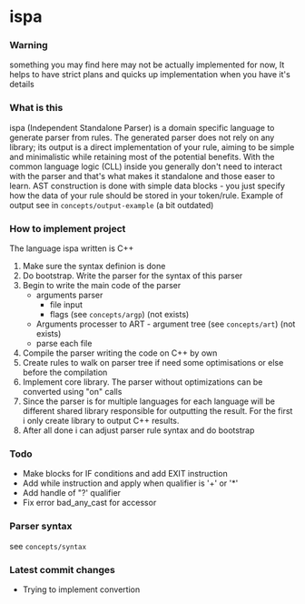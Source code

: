 # ispa
### Warning
  something you may find here may not be actually implemented for now,
  It helps to have strict plans and quicks up implementation when you have it's details
### What is this
 ispa (Independent Standalone Parser) is a domain specific language to generate parser from rules. The generated parser does not rely on any library; its output is a direct implementation of your rule, aiming to be simple and minimalistic while retaining most of the potential benefits. With the common language logic (CLL) inside you generally don't need to interact with the parser and that's what makes it standalone and those easer to learn. AST construction is done with simple data blocks - you just specify how the data of your rule should be stored in your token/rule.
 Example of output see in ```concepts/output-example``` (a bit outdated)
### How to implement project
 The language ispa written is C++
 1. Make sure the syntax definion is done
 2. Do bootstrap. Write the parser for the syntax of this parser
 3. Begin to write the main code of the parser
    - arguments parser
      - file input
      - flags (see ```concepts/argp```) (not exists)
    - Arguments processer to ART - argument tree (see ```concepts/art```) (not exists)
    - parse each file      
 5. Compile the parser writing the code on C++ by own
 6. Create rules to walk on parser tree if need some optimisations or else before the compilation
 7. Implement core library. The parser without optimizations can be converted using "on" calls
 8. Since the parser is for multiple languages for each language will be different shared library responsible for outputting the result. For the first i only create library to output C++ results.
 9. After all done i can adjust parser rule syntax and do bootstrap
### Todo
  - Make blocks for IF conditions and add EXIT instruction
  - Add while instruction and apply when qualifier is '+' or '*'
  - Add handle of "?' qualifier
  - Fix error bad_any_cast for accessor
  
### Parser syntax
  
  see ```concepts/syntax```

### Latest commit changes
  - Trying to implement convertion
